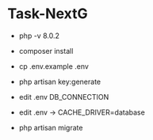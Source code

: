 
# Task-NextG

- php -v 8.0.2

- composer install
- cp .env.example .env
- php artisan key:generate
- edit .env DB_CONNECTION
- edit .env -> CACHE_DRIVER=database
- php artisan migrate
